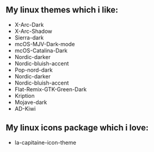 ## My linux themes which i like:
* X-Arc-Dark
* X-Arc-Shadow
* Sierra-dark
* mcOS-MJV-Dark-mode
* mcOS-Catalina-Dark
* Nordic-darker 
* Nordic-bluish-accent
* Pop-nord-dark
* Nordic-darker
* Nordic-bluish-accent
* Flat-Remix-GTK-Green-Dark
* Kription
* Mojave-dark
* AD-Kiwi
    
    
## My linux icons package which i love:
* la-capitaine-icon-theme
